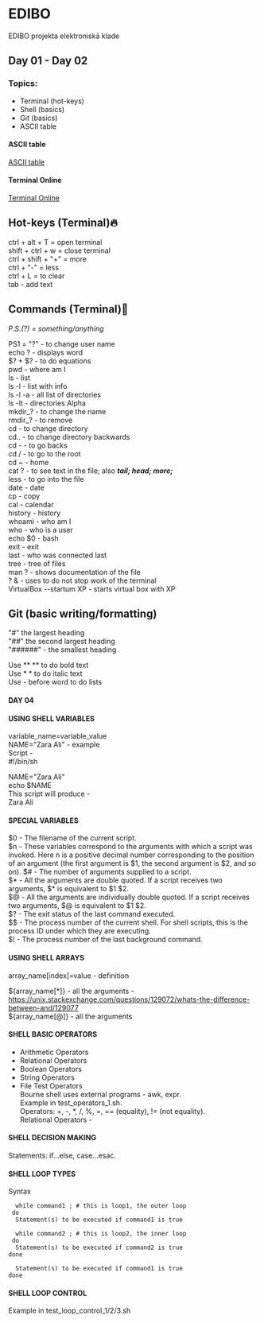 # EDIBO
EDIBO projekta elektroniskā klade
## Day 01 - Day 02
### Topics:  
- Terminal (hot-keys)
- Shell (basics)
- Git (basics)
- ASCII table  

#### ASCII table  
[ASCII table](http://www.econwin.org/ascii.htm)  

#### Terminal Online
[Terminal Online](https://cocalc.com/projects/319f978c-07db-4cdb-9c77-96e56038d25a/files/Welcome%20to%20CoCalc.term?session=default)

## Hot-keys (Terminal):fire:     
ctrl + alt + T = open terminal  
shift + ctrl + w = close terminal  
ctrl + shift + "+" = more  
ctrl + "-" = less  
ctrl + L = to clear  
tab - add text  

## Commands (Terminal):floppy_disk:      
*P.S.(?) = something/anything*

PS1 = "?" - to change user name  
echo ? - displays word  
$? + $? - to do equations  
pwd - where am I  
ls - list  
ls -l - list with info  
ls -l -a - all list of directories  
ls -lt - directories Alpha  
mkdir_? - to change the name  
rmdir_? - to remove  
cd - to change directory  
cd.. - to change directory backwards  
cd - - to go backs  
cd / - to go to the root  
cd ~ - home  
cat ? - to see text in the file; also ***tail; head; more;***  
less - to go into the file  
date - date  
cp - copy  
cal - calendar  
history - history  
whoami - who am I  
who - who is a user  
echo $0 - bash  
exit - exit  
last - who was connected last  
tree - tree of files   
man ? - shows documentation of the file  
? & - uses to do not stop work of the terminal  
VirtualBox --startum XP - starts virtual box with XP  

## Git (basic writing/formatting)  
"#" the largest heading  
"##" the second largest heading  
"######" - the smallest heading  

Use ** ** to do bold text  
Use * * to do italic text  
Use - before word to do lists  

#### DAY 04  
#### USING SHELL VARIABLES  
variable_name=variable_value    
NAME="Zara Ali" - example    
Script -    
#!/bin/sh  
  
NAME="Zara Ali"  
echo $NAME  
This script will produce -   
Zara Ali  

#### SPECIAL VARIABLES  
$0 - The filename of the current script.  
$n - These variables correspond to the arguments with which a script was invoked. Here n is a positive decimal number corresponding to the position of an argument (the first argument is $1, the second argument is $2, and so on).
$# - The number of arguments supplied to a script.  
$* - All the arguments are double quoted. If a script receives two arguments, $* is equivalent to $1 $2.  
$@ - All the arguments are individually double quoted. If a script receives two arguments, $@ is equivalent to $1 $2.  
$? - The exit status of the last command executed.  
$$ - The process number of the current shell. For shell scripts, this is the process ID under which they are executing.  
$! - The process number of the last background command.  

#### USING SHELL ARRAYS  
array_name[index]=value - definition  

${array_name[*]}  - all the arguments - https://unix.stackexchange.com/questions/129072/whats-the-difference-between-and/129077  
${array_name[@]}  - all the arguments  

#### SHELL BASIC OPERATORS  
 - Arithmetic Operators  
 - Relational Operators  
 - Boolean Operators  
 - String Operators  
 - File Test Operators  
Bourne shell uses external programs - awk, expr.  
Example in test_operators_1.sh.  
Operators: +, -, *, /, %, =, == (equality), != (not equality).  
Relational Operators - 

#### SHELL DECISION MAKING  
Statements: if...else, case...esac.  

#### SHELL LOOP TYPES  
Syntax  
      
      while command1 ; # this is loop1, the outer loop
     do
      Statement(s) to be executed if command1 is true
 
      while command2 ; # this is loop2, the inner loop
     do
      Statement(s) to be executed if command2 is true
    done

      Statement(s) to be executed if command1 is true
    done


#### SHELL LOOP CONTROL  
Example in test_loop_control_1/2/3.sh  

